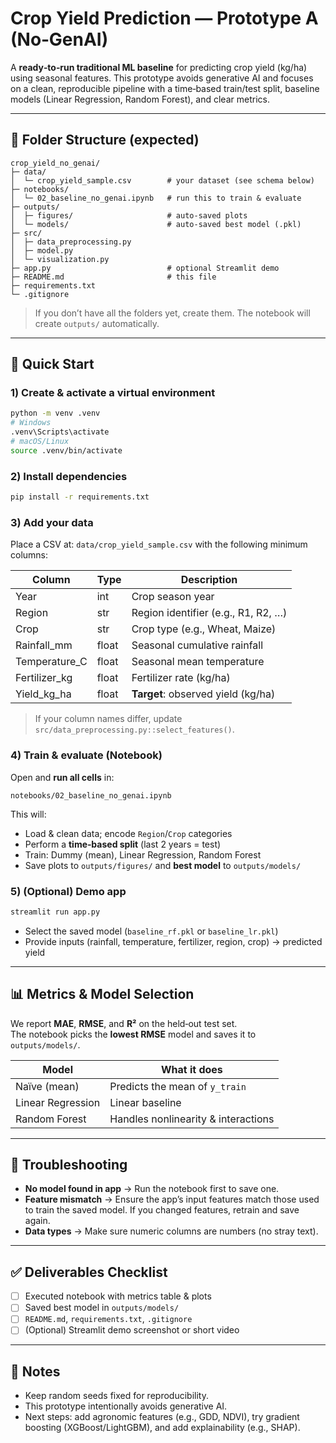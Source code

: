 # Crop Yield Prediction — Prototype A (No‑GenAI)

A **ready‑to‑run traditional ML baseline** for predicting crop yield (kg/ha) using seasonal features.
This prototype avoids generative AI and focuses on a clean, reproducible pipeline with a
time‑based train/test split, baseline models (Linear Regression, Random Forest), and clear metrics.

---

## 📁 Folder Structure (expected)

```
crop_yield_no_genai/
├─ data/
│  └─ crop_yield_sample.csv        # your dataset (see schema below)
├─ notebooks/
│  └─ 02_baseline_no_genai.ipynb   # run this to train & evaluate
├─ outputs/
│  ├─ figures/                     # auto‑saved plots
│  └─ models/                      # auto‑saved best model (.pkl)
├─ src/
│  ├─ data_preprocessing.py
│  ├─ model.py
│  └─ visualization.py
├─ app.py                          # optional Streamlit demo
├─ README.md                       # this file
├─ requirements.txt
└─ .gitignore
```

> If you don’t have all the folders yet, create them. The notebook will create `outputs/` automatically.

---

## 🚀 Quick Start

### 1) Create & activate a virtual environment
```bash
python -m venv .venv
# Windows
.venv\Scripts\activate
# macOS/Linux
source .venv/bin/activate
```

### 2) Install dependencies
```bash
pip install -r requirements.txt
```

### 3) Add your data
Place a CSV at: `data/crop_yield_sample.csv` with the following minimum columns:

| Column          | Type  | Description                              |
|-----------------|-------|------------------------------------------|
| Year            | int   | Crop season year                         |
| Region          | str   | Region identifier (e.g., R1, R2, …)      |
| Crop            | str   | Crop type (e.g., Wheat, Maize)           |
| Rainfall_mm     | float | Seasonal cumulative rainfall             |
| Temperature_C   | float | Seasonal mean temperature                |
| Fertilizer_kg   | float | Fertilizer rate (kg/ha)                  |
| Yield_kg_ha     | float | **Target**: observed yield (kg/ha)       |

> If your column names differ, update `src/data_preprocessing.py::select_features()`.

### 4) Train & evaluate (Notebook)
Open and **run all cells** in:
```
notebooks/02_baseline_no_genai.ipynb
```
This will:
- Load & clean data; encode `Region`/`Crop` categories
- Perform a **time‑based split** (last 2 years = test)
- Train: Dummy (mean), Linear Regression, Random Forest
- Save plots to `outputs/figures/` and **best model** to `outputs/models/`

### 5) (Optional) Demo app
```bash
streamlit run app.py
```
- Select the saved model (`baseline_rf.pkl` or `baseline_lr.pkl`)
- Provide inputs (rainfall, temperature, fertilizer, region, crop) → predicted yield

---

## 📊 Metrics & Model Selection

We report **MAE**, **RMSE**, and **R²** on the held‑out test set.  
The notebook picks the **lowest RMSE** model and saves it to `outputs/models/`.

| Model            | What it does                            |
|------------------|-----------------------------------------|
| Naïve (mean)     | Predicts the mean of `y_train`          |
| Linear Regression| Linear baseline                         |
| Random Forest    | Handles nonlinearity & interactions     |

---

## 🧰 Troubleshooting

- **No model found in app** → Run the notebook first to save one.
- **Feature mismatch** → Ensure the app’s input features match those used to train the saved model. If you changed features, retrain and save again.
- **Data types** → Make sure numeric columns are numbers (no stray text).

---

## ✅ Deliverables Checklist

- [ ] Executed notebook with metrics table & plots
- [ ] Saved best model in `outputs/models/`
- [ ] `README.md`, `requirements.txt`, `.gitignore`
- [ ] (Optional) Streamlit demo screenshot or short video

---

## 📎 Notes

- Keep random seeds fixed for reproducibility.
- This prototype intentionally avoids generative AI.
- Next steps: add agronomic features (e.g., GDD, NDVI), try gradient boosting (XGBoost/LightGBM), and add explainability (e.g., SHAP).
